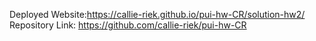 Deployed Website:https://callie-riek.github.io/pui-hw-CR/solution-hw2/
Repository Link: https://github.com/callie-riek/pui-hw-CR